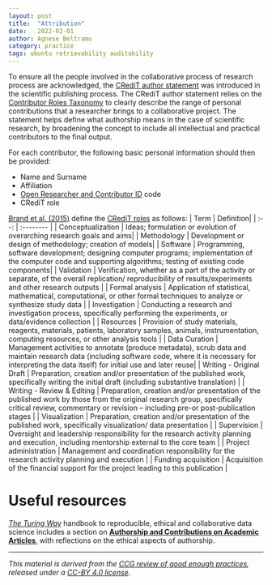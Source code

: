 ```yaml
---
layout: post
title:  "Attribution"
date:   2022-02-01
author: Agnese Beltramo
category: practice
tags: ubuntu retrievability auditability
---
```


To ensure all the people involved in the collaborative process of  research process are acknowledged,
the [CRediT author statement][1] was introduced in the scientific publishing process.
The CRediT author statement relies on the [Contributor Roles Taxonomy][2] to clearly describe the range of personal contributions that a researcher brings to a collaborative project.
The statement helps define what authorship means in the case of scientific research, by broadening the concept to include all intellectual and practical contributors to the final output.

For each contributor, the following basic personal information should then be provided:

- Name and Surname
- Affiliation
- [Open Researcher and Contributor ID][3] code
- CRediT role

[Brand et al. (2015)][2] define the [CRediT roles][2] as follows:
| Term | Definition|
| :--: | :-------- |
| Conceptualization | Ideas; formulation or evolution of overarching research goals and aims|
| Methodology | Development or design of methodology; creation of models|
| Software | Programming, software development; designing computer programs; implementation of the computer code and supporting algorithms; testing of existing code components|
| Validation | Verification, whether as a part of the activity or separate, of the overall replication/ reproducibility of results/experiments and other research outputs |
| Formal analysis | Application of statistical, mathematical, computational, or other formal techniques to analyze or synthesize study data |
| Investigation | Conducting a research and investigation process, specifically performing the experiments, or data/evidence collection |
| Resources | Provision of study materials, reagents, materials, patients, laboratory samples, animals, instrumentation, computing resources, or other analysis tools |
| Data Curation | Management activities to annotate (produce metadata), scrub data and maintain research data (including software code, where it is necessary for interpreting the data itself) for initial use and later reuse|
| Writing - Original Draft | Preparation, creation and/or presentation of the published work, specifically writing the initial draft (including substantive translation) |
| Writing - Review & Editing | Preparation, creation and/or presentation of the published work by those from the original research group, specifically critical review, commentary or revision – including pre-or post-publication stages |
| Visualization | Preparation, creation and/or presentation of the published work, specifically visualization/ data presentation |
| Supervision | Oversight and leadership responsibility for the research activity planning and execution, including mentorship external to the core team |
| Project administration | Management and coordination responsibility for the research activity planning and execution |
| Funding acquisition | Acquisition of the financial support for the project leading to this publication |

# Useful resources
[*The Turing Way*](https://the-turing-way.netlify.app/welcome.html) handbook to reproducible, ethical and collaborative data science includes a section on [**Authorship and Contributions on Academic Articles**][6], with reflections on the ethical aspects of authorship.

------------
*This material is derived from the [CCG review of good enough practices][4], released under a [CC-BY 4.0 license][5].*

[1]: https://www.elsevier.com/authors/policies-and-guidelines/credit-author-statement

[2]: https://onlinelibrary.wiley.com/doi/10.1087/20150211 "Brand, A., Allen, L., Altman, M., Hlava, M., Scott, J., 2015. Beyond authorship: attribution, contribution, collaboration and credit. *Learned Publishing*, 28: 151–155. DOI:10.1087/20150211"

[3]: https://orcid.org/

[4]: https://doi.org/10.5281/zenodo.5911546 "Usher, William, Beltramo, Agnese, Gardumi, Francesco, Martin, Viktoria, & Petrarulo, Luca. (2022). CCG Platform - Body of Knowledge: Review of Good Practice (1.3). Zenodo. https://doi.org/10.5281/zenodo.5911546"

[5]: https://creativecommons.org/licenses/by/4.0/legalcode
[6]: https://the-turing-way.netlify.app/communication/aa.html
